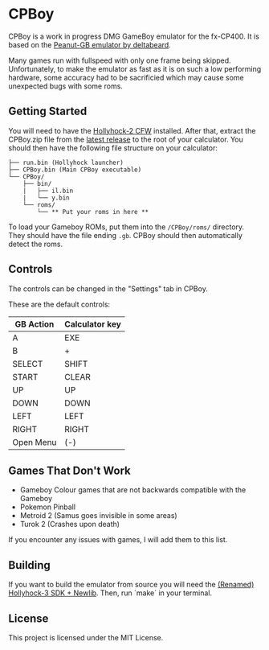 # CPBoy

CPBoy is a work in progress DMG GameBoy emulator for the fx-CP400. It is based on the [Peanut-GB emulator by deltabeard](https://github.com/deltabeard/Peanut-GB).

Many games run with fullspeed with only one frame being skipped. Unfortunately, to make the emulator as fast as it is on such a low performing hardware, some accuracy had to be sacrificied which may cause some unexpected bugs with some roms.

## Getting Started

You will need to have the [Hollyhock-2 CFW](https://github.com/SnailMath/hollyhock-2/) installed. After that, extract the CPBoy.zip file from the [latest release](https://github.com/diddyholz/CPBoy/releases) to the root of your calculator. You should then have the following file structure on your calculator:
```
├── run.bin (Hollyhock launcher)
├── CPBoy.bin (Main CPBoy executable)
└── CPBoy/
    ├── bin/
    |   ├── il.bin
    |   └── y.bin
    └── roms/
        └── ** Put your roms in here **
``` 

To load your Gameboy ROMs, put them into the `/CPBoy/roms/` directory. They should have the file ending `.gb`. CPBoy should then automatically detect the roms.


## Controls

The controls can be changed in the "Settings" tab in CPBoy.

These are the default controls:

| GB Action | Calculator key |
| --------- | -------------- |
| A         | EXE            |
| B         | +              |
| SELECT    | SHIFT          |
| START     | CLEAR          |
| UP        | UP             |
| DOWN      | DOWN           |
| LEFT      | LEFT           |
| RIGHT     | RIGHT          |
| Open Menu | (-)          |


## Games That Don't Work

 - Gameboy Colour games that are not backwards compatible with the Gameboy
 - Pokemon Pinball
 - Metroid 2 (Samus goes invisible in some areas)
 - Turok 2 (Crashes upon death)

If you encounter any issues with games, I will add them to this list.


## Building

If you want to build the emulator from source you will need the [(Renamed) Hollyhock-3 SDK + Newlib](https://github.com/QBos07/hollyhock-3). Then, run ´make´ in your terminal.


## License

This project is licensed under the MIT License.
